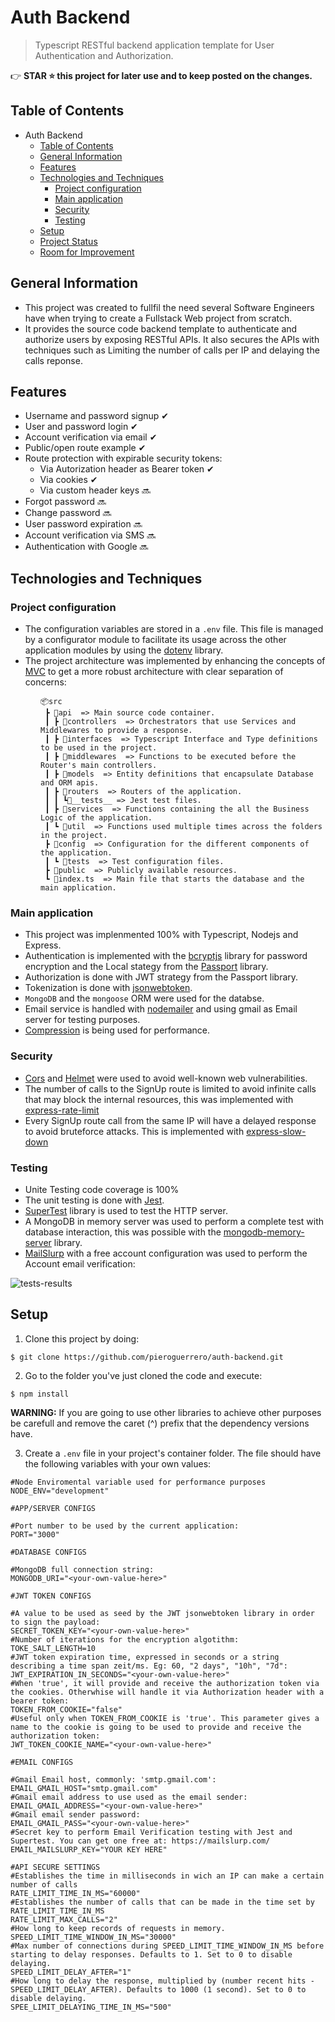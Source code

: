# Auth Backend
> Typescript RESTful backend application template for User Authentication and Authorization.

👉 **STAR ⭐ this project for later use and to keep posted on the changes.**

## Table of Contents
- Auth Backend
  - [Table of Contents](#table-of-contents)
  - [General Information](#general-information)
  - [Features](#features)
  - [Technologies and Techniques](#technologies-and-techniques)
    - [Project configuration](#project-configuration)
    - [Main application](#main-application)
    - [Security](#security)
    - [Testing](#testing)
  - [Setup](#setup)
  - [Project Status](#project-status)
  - [Room for Improvement](#room-for-improvement)


## General Information
- This project was created to fullfil the need several Software Engineers have when trying to create a Fullstack Web project from scratch.
- It provides the source code backend template to authenticate and authorize users by exposing RESTful APIs. It also secures the APIs with techniques such as Limiting the number of calls per IP and delaying the calls reponse.

## Features
- Username and password signup ✔
- User and password login ✔
- Account verification via email ✔
- Public/open route example ✔
- Route protection with expirable security tokens:
  - Via Autorization header as Bearer token ✔
  - Via cookies ✔
  - Via custom header keys 🔜
- Forgot password 🔜
- Change password 🔜
- User password expiration 🔜
- Account verification via SMS 🔜
- Authentication with Google 🔜

## Technologies and Techniques

### Project configuration
- The configuration variables are stored in a ```.env``` file. This file is managed by a configurator module to facilitate its usage across the other application modules by using the [dotenv](https://github.com/motdotla/dotenv) library.
- The project architecture was implemented by enhancing the concepts of [MVC](https://developer.mozilla.org/en-US/docs/Glossary/MVC) to get a more robust architecture with clear separation of concerns:
<div style="margin-left: 3rem;" >

```
📦src
 ┣ 📂api  => Main source code container.
 ┃ ┣ 📂controllers  => Orchestrators that use Services and Middlewares to provide a response.
 ┃ ┣ 📂interfaces  => Typescript Interface and Type definitions to be used in the project.
 ┃ ┣ 📂middlewares  => Functions to be executed before the Router's main controllers.
 ┃ ┣ 📂models  => Entity definitions that encapsulate Database and ORM apis.
 ┃ ┣ 📂routers  => Routers of the application.
 ┃ ┃ ┗📂__tests__ => Jest test files.
 ┃ ┣ 📂services  => Functions containing the all the Business Logic of the application.
 ┃ ┗ 📂util  => Functions used multiple times across the folders in the project.
 ┣ 📂config  => Configuration for the different components of the application.
 ┃ ┗ 📂tests  => Test configuration files.
 ┣ 📂public  => Publicly available resources.
 ┗ 📜index.ts  => Main file that starts the database and the main application.
``` 
</div>

### Main application
- This project was implenmented 100% with Typescript, Nodejs and Express.
- Authentication is implemented with the [bcryptjs](https://github.com/kelektiv/node.bcrypt.js) library for password encryption and the Local stategy from the [Passport](https://www.passportjs.org/) library.
- Authorization is done with JWT strategy from the Passport library.
- Tokenization is done with [jsonwebtoken](https://github.com/auth0/node-jsonwebtoken).
- ```MongoDB``` and the ```mongoose``` ORM were used for the databse.
- Email service is handled with [nodemailer](https://github.com/nodemailer/nodemailer/) and using gmail as Email server for testing purposes.
- [Compression](https://github.com/expressjs/compression) is being used for performance.

### Security
- [Cors](https://github.com/expressjs/cors) and [Helmet](https://github.com/helmetjs/helmet) were used to avoid well-known web vulnerabilities.
- The number of calls to the SignUp route is limited to avoid infinite calls that may block the internal resources, this was implemented with [express-rate-limit](https://github.com/express-rate-limit/express-rate-limit)
- Every SignUp route call from the same IP will have a delayed response to avoid bruteforce attacks. This is implemented with [express-slow-down](https://github.com/express-rate-limit/express-slow-down)


### Testing
- Unite Testing code coverage is 100%
- The unit testing is done with [Jest](https://github.com/facebook/jest).
- [SuperTest](https://github.com/visionmedia/supertest) library is used to test the HTTP server.
- A MongoDB in memory server was used to perform a complete test with database interaction, this was possible with the [mongodb-memory-server](https://github.com/nodkz/mongodb-memory-server) library.
- [MailSlurp](https://github.com/mailslurp/mailslurp-client) with a free account configuration was used to perform the Account email verification: 

![tests-results](https://user-images.githubusercontent.com/26049605/203177022-96eae3bd-beea-41b4-b1a2-feed75e6f33e.PNG)

## Setup
1. Clone this project by doing:
```
$ git clone https://github.com/pieroguerrero/auth-backend.git
```
2. Go to the folder you've just cloned the code and execute:
```
$ npm install
```
**WARNING:** If you are going to use other libraries to achieve other purposes be carefull and remove the caret (^) prefix that the dependency versions have.

3. Create a ```.env``` file in your project's container folder. The file should have the following variables with your own values:
```
#Node Enviromental variable used for performance purposes
NODE_ENV="development"

#APP/SERVER CONFIGS

#Port number to be used by the current application:
PORT="3000"

#DATABASE CONFIGS

#MongoDB full connection string:
MONGODB_URI="<your-own-value-here>"

#JWT TOKEN CONFIGS

#A value to be used as seed by the JWT jsonwebtoken library in order to sign the payload:
SECRET_TOKEN_KEY="<your-own-value-here>"
#Number of iterations for the encryption algotithm:
TOKE_SALT_LENGTH=10
#JWT token expiration time, expressed in seconds or a string describing a time span zeit/ms. Eg: 60, "2 days", "10h", "7d":
JWT_EXPIRATION_IN_SECONDS="<your-own-value-here>"
#When 'true', it will provide and receive the authorization token via the cookies. Otherwhise will handle it via Authorization header with a bearer token:
TOKEN_FROM_COOKIE="false"
#Useful only when TOKEN_FROM_COOKIE is 'true'. This parameter gives a name to the cookie is going to be used to provide and receive the authorization token:
JWT_TOKEN_COOKIE_NAME="<your-own-value-here>"

#EMAIL CONFIGS

#Gmail Email host, commonly: 'smtp.gmail.com':
EMAIL_GMAIL_HOST="smtp.gmail.com"
#Gmail email address to use used as the email sender:
EMAIL_GMAIL_ADDRESS="<your-own-value-here>"
#Gmail email sender password:
EMAIL_GMAIL_PASS="<your-own-value-here>"
#Secret key to perform Email Verification testing with Jest and Supertest. You can get one free at: https://mailslurp.com/
EMAIL_MAILSLURP_KEY="YOUR KEY HERE"

#API SECURE SETTINGS
#Establishes the time in milliseconds in wich an IP can make a certain number of calls
RATE_LIMIT_TIME_IN_MS="60000"
#Establishes the number of calls that can be made in the time set by RATE_LIMIT_TIME_IN_MS
RATE_LIMIT_MAX_CALLS="2"
#How long to keep records of requests in memory.
SPEED_LIMIT_TIME_WINDOW_IN_MS="30000"
#Max number of connections during SPEED_LIMIT_TIME_WINDOW_IN_MS before starting to delay responses. Defaults to 1. Set to 0 to disable delaying.
SPEED_LIMIT_DELAY_AFTER="1"
#How long to delay the response, multiplied by (number recent hits - SPEED_LIMIT_DELAY_AFTER). Defaults to 1000 (1 second). Set to 0 to disable delaying.
SPEE_LIMIT_DELAYING_TIME_IN_MS="500"

```

